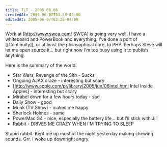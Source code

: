 ```yaml
---
title: TLT_-_2005.06.06
createdAt: 2005-06-07T03:28-04:00
editedAt: 2005-06-07T03:28-04:00
---
```


Work at [http://www.swca.com/ SWCA] is going very well. I have a whiteboard and PowerBook and everything. I've done a port of [[Continuity]], or at least the philosophical core, to PHP. Perhaps Steve will let me open source it... but right now I'm too busy using it to publish anything.

Here is the summary of the world:
* Star Wars, Revenge of the Sith - Sucks
* Ongoing AJAX craze - interesting but scary
* [http://www.apple.com/pr/library/2005/jun/06intel.html Intel Inside Apples] - interesting but scary
* Mirabel down for a few hours today - sad
* Daily Show - good
* Monk (TV Show) - makes me happy
* Sherlock Holmes - same
* PowerMac G4 - nice, especially the battery life... but I'll stick with Jill
* Rabbit - DRIVES ME CRAZY WHEN I'M TRYING TO SLEEP

Stupid rabbit. Kept me up most of the night yesterday making chewing sounds. Grr. I woke up downright angry.


